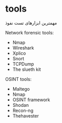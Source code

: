 # tools
مهمترین ابزارهای تست نفوذ

Network forensic tools: 

- Nmap
- Wireshark
- Xplico
- Snort
- TCPDump
- The slueth kit

OSINT tools:
- Maltego
- Nmap
- OSINT framework
- Shodan
- Recon-ng
- Thehavester
